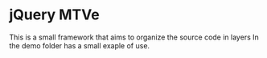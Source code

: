 jQuery MTVe
===========

This is a small framework that aims to organize the source code in layers
In the demo folder has a small exaple of use.
